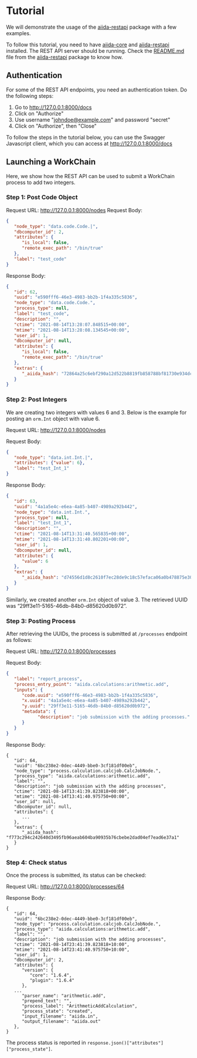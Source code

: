 # Tutorial

We will demonstrate the usage of the [aiida-restapi](https://github.com/aiidateam/aiida-restapi) package with a few examples.

To follow this tutorial, you need to have [aiida-core](https://github.com/aiidateam/aiida-core) and [aiida-restapi](https://github.com/aiidateam/aiida-restapi) installed. The REST API server should be running. Check the [README.md](https://github.com/aiidateam/aiida-restapi/blob/master/README.md) file from the [aiida-restapi](https://github.com/aiidateam/aiida-restapi) package to know how.

## Authentication

For some of the REST API endpoints, you need an authentication token. Do the following steps:


   1. Go to http://127.0.0.1:8000/docs
   2. Click on "Authorize"
   3. Use username "johndoe@example.com" and password "secret"
   4. Click on "Authorize", then "Close"

To follow the steps in the tutorial below, you can use the Swagger Javascript client, which you can access at http://127.0.0.1:8000/docs

<!--
You will also need a tool to make HTTP requests. Here are two options:

**Option 1: HTTPie command line tool**

Install [HTTPie](https://httpie.io/) by typing in the terminal:

```console
$ pip install httpie
````

Then you can execute the REST API call with

```console
$ http localhost:8000/api/v4/endpoint < request_body
```

where `request_body` is the file containing the request body.

**Option 2: [`requests` python library](https://docs.python-requests.org/en/latest/) (all python approach)**

Here is an example on how to do it in python:

```python
import requests

url = 'http://localhost:8000/api/v4/endpoint'

body = {
   "node_type": "data.int.Int.|",
   "attributes": {"value": 6},
   "label": "test_Int_1"
}

response = requests.post(url, data=body)

print( response.json )
``` -->

## Launching a WorkChain

Here, we show how the REST API can be used to submit a WorkChain process to add two integers.

### Step 1: Post Code Object

Request URL: http://127.0.0.1:8000/nodes
Request Body:
```json
{
   "node_type": "data.code.Code.|",
   "dbcomputer_id": 2,
   "attributes": {
      "is_local": false,
      "remote_exec_path": "/bin/true"
   },
   "label": "test_code"
}
```

Response Body:
```json
{
   "id": 62,
   "uuid": "e590fff6-46e3-4983-bb2b-1f4a335c5836",
   "node_type": "data.code.Code.",
   "process_type": null,
   "label": "test_code",
   "description": "",
   "ctime": "2021-08-14T13:28:07.848515+00:00",
   "mtime": "2021-08-14T13:28:08.134545+00:00",
   "user_id": 1,
   "dbcomputer_id": null,
   "attributes": {
      "is_local": false,
      "remote_exec_path": "/bin/true"
   },
   "extras": {
      "_aiida_hash": "72864a25c6ebf290a12d522b8819fb858788bf81730e934dc95ca7a1ff8cce5c"
   }
}
```

### Step 2: Post Integers

We are creating two integers with values 6 and 3. Below is the example for posting an `orm.Int` object with value 6.

Request URL: http://127.0.0.1:8000/nodes

Request Body:
```json
{
   "node_type": "data.int.Int.|",
   "attributes": {"value": 6},
   "label": "test_Int_1"
}
```

Response Body:
```json
{
   "id": 63,
   "uuid": "4a1a5e4c-e6ea-4a85-b407-4989a292b442",
   "node_type": "data.int.Int.",
   "process_type": null,
   "label": "test_Int_1",
   "description": "",
   "ctime": "2021-08-14T13:31:40.565835+00:00",
   "mtime": "2021-08-14T13:31:40.802201+00:00",
   "user_id": 1,
   "dbcomputer_id": null,
   "attributes": {
      "value": 6
   },
   "extras": {
      "_aiida_hash": "d74556d1d8c2610f7ec28de9c18c57efaca06a0b478875e304f9fe05ac4213d6"
   }
}
```

Similarly, we created another `orm.Int` object of value 3. The retrieved UUID was “29ff3e11-5165-46db-84b0-d85620d0b972”.

### Step 3: Posting Process

After retrieving the UUIDs, the process is submitted at `/processes` endpoint as follows:

   Request URL: http://127.0.0.1:8000/processes

   Request Body:
   ```json
   {
      "label": "report_process",
      "process_entry_point": "aiida.calculations:arithmetic.add",
      "inputs": {
         "code.uuid": "e590fff6-46e3-4983-bb2b-1f4a335c5836",
         "x.uuid": "4a1a5e4c-e6ea-4a85-b407-4989a292b442",
         "y.uuid": "29ff3e11-5165-46db-84b0-d85620d0b972",
         "metadata": {
               "description": "job submission with the adding processes."
         }
      }
   }
   ```

   Response Body:
   ```
   {
      "id": 64,
      "uuid": "6bc238e2-0dec-4449-bbe0-3cf181df00eb",
      "node_type": "process.calculation.calcjob.CalcJobNode.",
      "process_type": "aiida.calculations:arithmetic.add",
      "label": "",
      "description": "job submission with the adding processes",
      "ctime": "2021-08-14T13:41:39.823818+00:00",
      "mtime": "2021-08-14T13:41:40.975750+00:00",
      "user_id": null,
      "dbcomputer_id": null,
      "attributes": {
         ...
      },
      "extras": {
         "_aiida_hash": "f773c294c242640d3495fb96aeab604ba90935b76cbebe2dad04ef7ead6e37a1"
      }
   }
   ```

### Step 4: Check status

Once the process is submitted, its status can be checked:

Request URL: http://127.0.0.1:8000/processes/64

Response Body:
```
{
   "id": 64,
   "uuid": "6bc238e2-0dec-4449-bbe0-3cf181df00eb",
   "node_type": "process.calculation.calcjob.CalcJobNode.",
   "process_type": "aiida.calculations:arithmetic.add",
   "label": "",
   "description": "job submission with the adding processes",
   "ctime": "2021-08-14T23:41:39.823818+10:00",
   "mtime": "2021-08-14T23:41:40.975750+10:00",
   "user_id": 1,
   "dbcomputer_id": 2,
   "attributes": {
      "version": {
         "core": "1.6.4",
         "plugin": "1.6.4"
      },
   ...
      "parser_name": "arithmetic.add",
      "prepend_text": "",
      "process_label": "ArithmeticAddCalculation",
      "process_state": "created",
      "input_filename": "aiida.in",
      "output_filename": "aiida.out"
   },
}
```

The process status is reported in `response.json()["attributes"]["process_state"]`.
